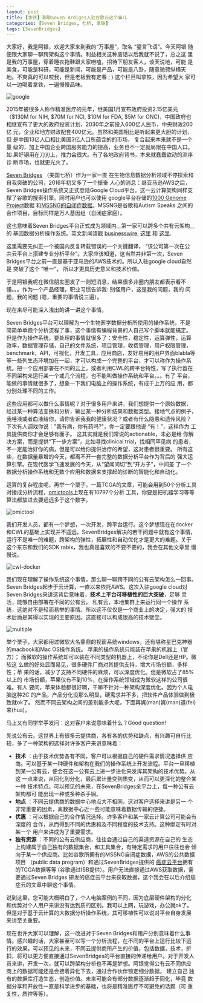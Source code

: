 ```yaml
---
layout: post
title: [拿铁] 聊聊Seven Brdiges入驻谷歌云这个事儿
categories: [Seven Bridges, 七桥, 拿铁]
tags: [SevenBridges]
---
```


大家好，我是阿银，欢迎大家来到我的“万事屋”，取名 “鎏言飞语”。今天阿银
随便跟大家聊一聊跨架构这个事情。利益相关这种废话以后我就不说了，总之这
里是我的万事屋，穿着睡衣拖鞋跟大家唠嗑，招待下朋友客人，谈天说地，可能
是美食，可能是科研，可能是新闻，可能是产品，可能是八卦，随意驰骋纵横天
地。不爽真的可以咬我，但是老板我有定春 ; ) 这个栏目叫拿铁，因为希望大
家可以一边喝着拿铁，一遍慢慢品味。

![google](http://i.imgur.com/ydQ82NY.png)

2015年被很多人称作精准医疗的元年，继美国1月宣布政府投资2.15亿美元
（$130M for NIH, $70M for NCI, $10M for FDA, $5M for ONC)，中国政府也
相继宣布了更大的政府投资计划，2030年之前投入600亿人民币，中央财政200亿
元，企业和地方财政配套400亿元。虽然和美国相比是听起来更大胆的计划，但
是中国13亿人口相比美国3亿人口所蕴含的的市场， 复合起来本来就不是一个量
级的，加上中国企业跨国服务能力的提高，业务也不一定就局限在中国人口。如
果好钢用在刀刃上，推力会很大。有了各地政府背书，本来就蠢蠢欲动的测序诊
断市场，也就更光火了。

[Seven Bridges](https://www.sbgenomics.com/) （美国七桥）作为一家一直
在生物信息数据分析领域不停探索和自我突破的公司，2016年初又多了一个振奋
人心的消息：继亚马逊AWS之后，Seven Bridges操作系统又正式登陆Google
Cloud平台。这一云计算架构同样支撑了谷歌的搜索引擎。同时用户也可以使用
google平台存储的[1000 Genome Project](http://www.1000genomes.org/)数据
和[MSSNG的自闭症数据](https://www.mss.ng/)。MSSNG是谷歌和Autism Speaks
之间的合作项目，目标同样是万人基因组（自闭症家庭）。

这也意味着Seven Bridges平台正式成为领域内__第一家可以跨多个共有云架构__的
基因数据分析操作系统。英文新闻请戳
[businesswire](http://www.businesswire.com/news/home/20160119005666/en/Bridges-Platform-Google-Cloud-Platform),
[这里](https://www.sbgenomics.com/google/?utm_source=social&utm_medium=tweet&utm_campaign=gcp)
和
[这里](https://www.sbgenomics.com/infrastructure/?utm_source=social&utm_medium=tweet&utm_campaign=gcp).



这里需要先纠正一个被国内反复转载错误的一个关键翻译， “该公司第一次在公
共云平台上搭建专业分析平台”。大家应该知道，这当然并非第一次，Seven
Bridges平台之前一直是基于亚马逊的AWS技术的。所以入驻google cloud自然是
突破了这个 “唯一”， 所以才更具历史意义和技术价值。

于是阿银我呢在微信朋友圈发了一则短消息，结果很多非圈内朋友都表示看不
懂。。。作为一个产品经理，职业习惯告诉我: 别怪用户，这是我的问题，我的
问题，我的问题 (嗯，重要的事情说三遍）。

现在来尽可能深入浅出的讲一讲这个事情。

Seven Bridges平台可以理解为一个生物医学数据分析所使用的操作系统，不是
简简单单跑个分析流程了事，这个事情有编程背景的人自己写个脚本就能搞定。
但是作为操作系统，要处理的事情就很多了：安全性，稳定性，运算弹性，运算
效率，数据管理存储，自己的文件系统，项目管理，收费管理，用户权限管理，
benchmark，API，可视化，开发工具，应用商店，友好易用的用户界面blabla等
等一些列生态环境加在一起，才可以构成一个完整的平台，才可以称作为操作系
统。把一个应用部署在不同的云上，或者利用CWL的跨平台特性，写了执行器在
不同架构来运行某一个或几个流程，也不能叫做操作系统和平台。。。有了
平台，能做的事情就很多了，想象一下我们电脑上的操作系统，有成千上万的应
用，都分别处理不同的工作。

这些应用都可以做什么事情呢？对于很多用户来讲，我们想提供一个原始数据，
经过某一种算法变换和分析，输出某一种分析结果和数据类型。接地气点的例子，
我唾液或者血液给你，请你告诉我我的健康状况？或者有什么隐患和遗传风险？
下次有人调戏你说："我有病，你有药吗?"，你一定要跟他说 “有！”，这样作为
工具提供商你才会足够有面子。 这其实就是我们常说的actionable，未必是给
你解决方案，而是提供“下一步方案”，比如寻找clinical trial，找相同罕见病
的患者，不一定能治好你的病，但是可以给你提供治疗的希望，这对患者很重要。
所有这些，在数据量暴增的今天，都离不开一套完整的数据分析平台作为背后的
强大运算引擎。在现代医学飞速发展的今天，从“望闻问切”到“开方子”，中间差
了一个数据分析操作系统和无数个应用和数据来支撑起的诊断的智能化和自动化。

运算的复杂程度呢，再举一个栗子，一篇TCGA的文章，可能会用到50个分析工具
对接成分析流程，[omictools](http://omictools.com/)上现在有10797个分析
工具，你要是把机器学习等等算法都放进去要远远多于这个数字。

![omictool](http://i.imgur.com/nWaes63.png)

我们开发人员，都有一个梦想，一次开发，跨平台运行。这个梦想现在在docker
和CWL的基础上实现并不遥远，SevenBridges解决的若干问题中就有这个事情，
运行不是唯一的难题，跨架构的弹性，拓展性和自动优化才是更大的难题。关于
这个东东和我们的SDK rabix，我也真是喜欢的不要不要的，我会在其他文章里
慢慢说。

![cwl-docker](http://i.imgur.com/WG2tjJ6.png)


我们现在理解了操作系统这个事情，那么聊一聊跨不同的公有云架构怎么一回事。
Seven Bridges起步于云计算，一直以来依托AWS。这次入驻google cloud对
Seven Bridges来讲这背后意味着，__技术上平台可移植性的巨大突破__，足够
灵活，能够自由部署在不同的公有云， 私有云，本地集群上来运行同一个操作
系统，这绝对不是轻而易举的事情。所以这不仅仅是一个商业上的决定，强大的
技术后盾是其得以实现的主要原因。这直接可以构成很高的技术壁垒。


![multiple](http://i.imgur.com/EF4xDEW.png)

举个栗子，大家都用过微软大名鼎鼎的视窗系统windows，还有堪称星巴克神器
的macbook和Mac OS操作系统。 苹果的操作系统只能装在苹果的机器上（官方）；
而微软的操作系统却可以装在不同类型的机器上，不论你是Dell还是HP。微软这
么做的好处显而易见，很多硬件厂商对其提供支持，增大市场份额，多样性；苹
果的话，减少了支持不同硬件的麻烦，可以深度优化。但是微软占了85%以上的
市场份额，苹果仅有不到10%，在操作系统领域成为微软这样的公司很难。有人
要问，苹果体验都很好啊，干嘛不针对一种架构深度优化。因为个人电脑这种2C
的产品，产品分化没那么明显，硬需求并不多，把软件产品体验做到极致就ok了。
然而不同云架构之间的差别能多大呢，下面再娓(man)娓(man)道(fei)来(hua)。

马上又有同学举手发问：这对客户来说意味着什么？Good question! 

先说公有云。这世界上有很多云提供商，各有各的优势和缺点，有兴趣可自行比
较，多了一种架构的选择对许多客户来讲意味着：

- __技术__ ：由于技术优势各有不同，客户可以根据自己的硬件需求情况选择供
应商。可以基于某一种硬件和架构在我们的操作系统上开发流程。平台一旦移植
到某一公有云，便会在这一公有云上进一步进化来发挥其架构的技术优势。从这
一点来说，从同化到分化，最后累计量变到质变，从而可以更深化的整合某一种
技术特点。可以预见的未来，在SevenBridges全平台上，每一种公有云架构都可
能出现一种或多种杀手锏。
- __地点__ ：不同云提供商的数据中心地点大不相同，这对客户选择来讲是另一
  个非常重要的因素，离数据中心近一些可能意味着数据传输的便捷。
- __优惠__ ：可以根据自己的合作情况选择。许多客户和某一家云计算公司可能会有深度的
  合作，从而得到不同的优惠和及不同程度的技术支持。这种绑定有时对某一个
  用户来讲成为了重要需求。
- __独有资源__ ：不同的公有云供应商，往往会通过自己的渠道资源在自己的
生态上构建属于自己独有的数据集合，和工具集合，有特定需求的用户往往也会
倾向于某一个供应商。比如谷歌所拥有的MSSNG自闭症数据，AWS的公共数据项目
（public data program）和通过SevenBridges提供的
[癌症云平台](http://www.cancergenomicscloud.org/)拥有的TCGA数据等等
(谷歌通过ISB提供）。用户无法直接通过AWS获取数据，需要通过Seven Bridges
研发的癌症云平台来获取数据，这个我会在以后介绍癌症云的文章中聊这个事情。

说到这里，您可能大概明白了，个人电脑案例的不同，因为底层硬件架构的分化
和优势对个人用户来讲没有达到质的区别。我可以上网，玩游戏，办公就ok了。
但是对于基于云计算的大数据分析操作系统，其可移植性可以说对平台自身发展
来讲至关重要。

现在也许大家可以理解，这一改进对于Seven Bridges和用户分别意味着什么事
情。感兴趣的话，大家甚至可以写一个分析流程，在不同的平台上运行比较下运
行的效果。可以预见的未来，不同云提供商所产生的价值，包括数据，技术，折
扣，将可以更方便直接通过SevenBridges的平台直接的传递给用户。对于开发人
员来讲，开发一次，就可以跨架构分析也不再是梦想。阿银觉得公有云不同供应
商上的数据可能还是会接着异化下去，通过合作伙伴锁定细分数据， 建立自己
独有的数据库打造生态，创造价值。未来可能会有部分数据逐渐趋于同化，毕竟
数据分享和开放性一直是科学进步的基础，也将是精准医疗不可避免的话题（可
重复性，质控等等）。


